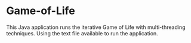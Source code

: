 # Game-of-Life
This Java application runs the iterative Game of Life with multi-threading techniques. Using the text file available to run the application. 
